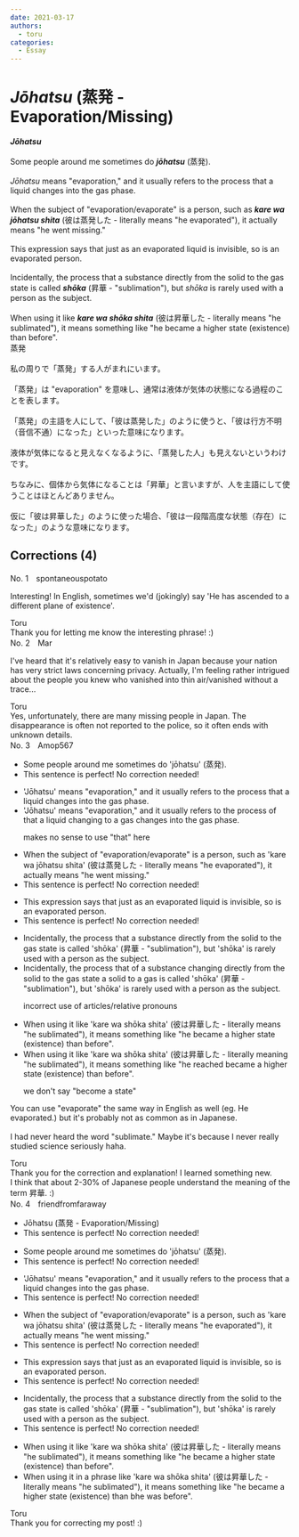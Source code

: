 ```yaml
---
date: 2021-03-17
authors:
  - toru
categories:
  - Essay
---
```


<h1 id="subject_show"><strong><em>Jōhatsu</strong></em> (蒸発 - Evaporation/Missing)</h1>
<div class="date" hidden>Mar 17, 2021 23:43</div>
<div id="post"><div id="body_show_ori">
<strong><em>Jōhatsu</strong></em><br/><br/>Some people around me sometimes do <strong><em>jōhatsu</em></strong> (蒸発).<br/><br/><em>Jōhatsu</em> means "evaporation," and it usually refers to the process that a liquid changes into the gas phase.<br/><br/>When the subject of "evaporation/evaporate" is a person, such as <strong><em>kare wa jōhatsu shita</em></strong> (彼は蒸発した - literally means "he evaporated"), it actually means "he went missing."<br/><br/>This expression says that just as an evaporated liquid is invisible, so is an evaporated person.<br/><br/>Incidentally, the process that a substance directly from the solid to the gas state is called <strong><em>shōka</em></strong> (昇華 - "sublimation"), but <em>shōka</em> is rarely used with a person as the subject.<br/><br/>When using it like <strong><em>kare wa shōka shita</em></strong> (彼は昇華した - literally means "he sublimated"), it means something like "he became a higher state (existence) than before".
</div></div>

<!-- more -->

<div id="post_ja"><div id="body_show_mo">
蒸発<br/><br/>私の周りで「蒸発」する人がまれにいます。<br/><br/>「蒸発」は "evaporation" を意味し、通常は液体が気体の状態になる過程のことを表します。<br/><br/>「蒸発」の主語を人にして、「彼は蒸発した」のように使うと、「彼は行方不明（音信不通）になった」といった意味になります。<br/><br/>液体が気体になると見えなくなるように、「蒸発した人」も見えないというわけです。<br/><br/>ちなみに、個体から気体になることは「昇華」と言いますが、人を主語にして使うことはほとんどありません。<br/><br/>仮に「彼は昇華した」のように使った場合、「彼は一段階高度な状態（存在）になった」のような意味になります。
</div></div>

## Corrections (4)
<div id="block"><div class="first_name"> No. 1　<span class="just_name">spontaneouspotato</span></div><div id="block2">
<p class="comment_small">
 Interesting! In English, sometimes we'd (jokingly) say 'He has ascended to a different plane of existence'.
</p>

</div><div class="name"><span class="just_name">Toru</span><br>
Thank you for letting me know the interesting phrase! :)
</div>
</div>
<div id="block"><div class="first_name"> No. 2　<span class="just_name">Mar</span></div><div id="block2">
<p class="comment_small">
 I've heard that it's relatively easy to vanish in Japan because your nation has very strict laws concerning privacy.  Actually, I'm feeling rather intrigued about the people you knew who vanished into thin air/vanished without a trace...
</p>

</div><div class="name"><span class="just_name">Toru</span><br>
Yes, unfortunately, there are many missing people in Japan. The disappearance is often not reported to the police, so it often ends with unknown details.
</div>
</div>
<div id="block"><div class="first_name"> No. 3　<span class="just_name">Amop567</span></div><div id="block2">
<ul class="correction_field">
<li class="incorrect">Some people around me sometimes do 'jōhatsu' (蒸発).</li>
<li class="corrected perfect">This sentence is perfect! No correction needed!</li>
</ul>
<ul class="correction_field">
<li class="incorrect">'Jōhatsu' means "evaporation," and it usually refers to the process that a liquid changes into the gas phase.</li>
<li class="corrected correct">
'Jōhatsu' means "evaporation," and it usually refers to the process <span class="f_blue">of</span> <span class="sline"><span class="f_red">that</span></span> a liquid <span class="f_blue">changing to a gas</span> <span class="sline"><span class="f_red">changes into the gas phase</span></span>.
<p class="correction_comment">makes no sense to use "that" here</p>
</li>
</ul>
<ul class="correction_field">
<li class="incorrect">When the subject of "evaporation/evaporate" is a person, such as 'kare wa jōhatsu shita' (彼は蒸発した - literally means "he evaporated"), it actually means "he went missing."</li>
<li class="corrected perfect">This sentence is perfect! No correction needed!</li>
</ul>
<ul class="correction_field">
<li class="incorrect">This expression says that just as an evaporated liquid is invisible, so is an evaporated person.</li>
<li class="corrected perfect">This sentence is perfect! No correction needed!</li>
</ul>
<ul class="correction_field">
<li class="incorrect">Incidentally, the process that a substance directly from the solid to the gas state is called 'shōka' (昇華 - "sublimation"), but 'shōka' is rarely used with a person as the subject.</li>
<li class="corrected correct">
Incidentally, the process <span class="sline"><span class="f_red">that</span></span> <span class="f_blue">of</span> a substance <span class="f_blue">changing</span> directly from <span class="sline"><span class="f_red">the solid to the gas state</span></span> <span class="f_blue">a solid to a gas</span> is called 'shōka' (昇華 - "sublimation"), but 'shōka' is rarely used with a person as the subject.
<p class="correction_comment">incorrect use of articles/relative pronouns</p>
</li>
</ul>
<ul class="correction_field">
<li class="incorrect">When using it like 'kare wa shōka shita' (彼は昇華した - literally means "he sublimated"), it means something like "he became a higher state (existence) than before".</li>
<li class="corrected correct">
When using it like 'kare wa shōka shita' (彼は昇華した - literally mean<span class="f_blue">ing</span> "he sublimated"), it means something like "he <span class="f_blue">reached</span> <span class="sline"><span class="f_red">became</span></span> a higher state (existence) than before".
<p class="correction_comment">we don't say "become a state"</p>
</li>
</ul>
<p class="comment_small">
 You can use "evaporate" the same way in English as well (eg. He evaporated.) but it's probably not as common as in Japanese.
 <br/>
 <br/>
 I had never heard the word "sublimate." Maybe it's because I never really studied science seriously haha.
</p>

</div><div class="name"><span class="just_name">Toru</span><br>
Thank you for the correction and explanation! I learned something new.<br/>I think that about 2-30% of Japanese people understand the meaning of the term 昇華. :)
</div>
</div>
<div id="block"><div class="first_name"> No. 4　<span class="just_name">friendfromfaraway</span></div><div id="block2">
<ul class="correction_field">
<li class="incorrect">Jōhatsu (蒸発 - Evaporation/Missing)</li>
<li class="corrected perfect">This sentence is perfect! No correction needed!</li>
</ul>
<ul class="correction_field">
<li class="incorrect">Some people around me sometimes do 'jōhatsu' (蒸発).</li>
<li class="corrected perfect">This sentence is perfect! No correction needed!</li>
</ul>
<ul class="correction_field">
<li class="incorrect">'Jōhatsu' means "evaporation," and it usually refers to the process that a liquid changes into the gas phase.</li>
<li class="corrected perfect">This sentence is perfect! No correction needed!</li>
</ul>
<ul class="correction_field">
<li class="incorrect">When the subject of "evaporation/evaporate" is a person, such as 'kare wa jōhatsu shita' (彼は蒸発した - literally means "he evaporated"), it actually means "he went missing."</li>
<li class="corrected perfect">This sentence is perfect! No correction needed!</li>
</ul>
<ul class="correction_field">
<li class="incorrect">This expression says that just as an evaporated liquid is invisible, so is an evaporated person.</li>
<li class="corrected perfect">This sentence is perfect! No correction needed!</li>
</ul>
<ul class="correction_field">
<li class="incorrect">Incidentally, the process that a substance directly from the solid to the gas state is called 'shōka' (昇華 - "sublimation"), but 'shōka' is rarely used with a person as the subject.</li>
<li class="corrected perfect">This sentence is perfect! No correction needed!</li>
</ul>
<ul class="correction_field">
<li class="incorrect">When using it like 'kare wa shōka shita' (彼は昇華した - literally means "he sublimated"), it means something like "he became a higher state (existence) than before".</li>
<li class="corrected correct">
When using it <span class="f_red">in a phrase </span>like 'kare wa shōka shita' (彼は昇華した - literally means "he sublimated"), it means something like "he became a higher state (existence) than b<span class="f_red">h</span>e<span class="f_red"> was be</span>fore".
</li>
</ul>
</div><div class="name"><span class="just_name">Toru</span><br>
Thank you for correcting my post! :)
</div>
</div>
